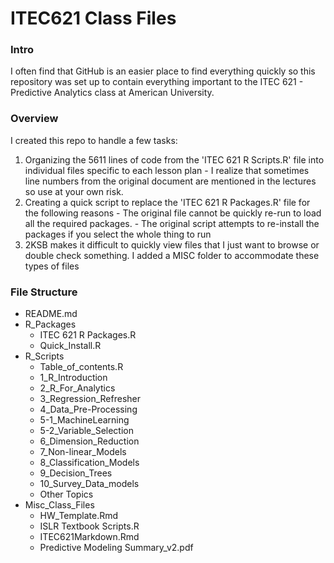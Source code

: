 # ITEC621 Class Files

### Intro
I often find that GitHub is an easier place to find everything quickly so this repository was set up to contain everything important to the ITEC 621 - Predictive Analytics class at American University.  

### Overview
I created this repo to handle a few tasks:
  1. Organizing the 5611 lines of code from the 'ITEC 621 R Scripts.R' file into individual files specific to each lesson plan
    - I realize that sometimes line numbers from the original document are mentioned in the lectures so use at your own risk.  
  2. Creating a quick script to replace the 'ITEC 621 R Packages.R' file for the following reasons
    - The original file cannot be quickly re-run to load all the required packages.
    - The original script attempts to re-install the packages if you select the whole thing to run
  3. 2KSB makes it difficult to quickly view files that I just want to browse or double check something.  I added a MISC folder to accommodate these types of files

### File Structure

  - README.md
  - R_Packages
    - ITEC 621 R Packages.R
    - Quick_Install.R
  - R_Scripts
    - Table_of_contents.R
    - 1_R_Introduction
    - 2_R_For_Analytics
    - 3_Regression_Refresher
    - 4_Data_Pre-Processing
    - 5-1_MachineLearning
    - 5-2_Variable_Selection
    - 6_Dimension_Reduction
    - 7_Non-linear_Models
    - 8_Classification_Models
    - 9_Decision_Trees
    - 10_Survey_Data_models
    - Other Topics
  - Misc_Class_Files
    - HW_Template.Rmd
    - ISLR Textbook Scripts.R
    - ITEC621Markdown.Rmd
    - Predictive Modeling Summary_v2.pdf
